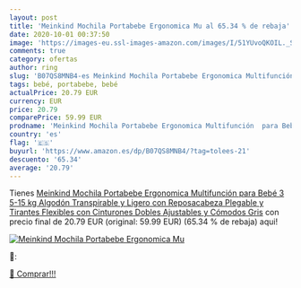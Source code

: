```yaml
---
layout: post
title: 'Meinkind Mochila Portabebe Ergonomica Mu al 65.34 % de rebaja'
date: 2020-10-01 00:37:50
image: 'https://images-eu.ssl-images-amazon.com/images/I/51YUvoQKOIL._SL200_.jpg'
comments: true
category: ofertas
author: ring
slug: 'B07QS8MNB4-es Meinkind Mochila Portabebe Ergonomica Multifunción para...'
tags: bebé, portabebe, bebé
actualPrice: 20.79 EUR
currency: EUR
price: 20.79
comparePrice: 59.99 EUR
prodname: 'Meinkind Mochila Portabebe Ergonomica Multifunción  para Bebé 3 5-15 kg  Algodón Transpirable y Ligero  con Reposacabeza Plegable y Tirantes Flexibles  con Cinturones Dobles Ajustables y Cómodos  Gris'
country: 'es'
flag: '🇪🇸'
buyurl: 'https://www.amazon.es/dp/B07QS8MNB4/?tag=tolees-21'
descuento: '65.34'
average: '20.79'
---
```


Tienes [Meinkind Mochila Portabebe Ergonomica Multifunción  para Bebé 3 5-15 kg  Algodón Transpirable y Ligero  con Reposacabeza Plegable y Tirantes Flexibles  con Cinturones Dobles Ajustables y Cómodos  Gris](https://www.amazon.es/dp/B07QS8MNB4/?tag=tolees-21) con precio final de  20.79 EUR (original: 59.99 EUR) (65.34 %  de rebaja) aqui!

[![Meinkind Mochila Portabebe Ergonomica Mu](https://images-eu.ssl-images-amazon.com/images/I/51YUvoQKOIL._SL200_.jpg)](https://www.amazon.es/dp/B07QS8MNB4/?tag=tolees-21)

🔎:


[🛒 Comprar!!!](https://www.amazon.es/dp/B07QS8MNB4/?tag=tolees-21)
